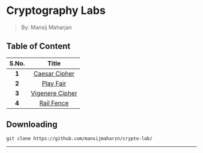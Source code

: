 # Cryptography Labs
> By: Mansij Maharjan

## Table of Content
|  **S.No.**  |      **Title**      |
|:-----------:|:-------------------:|
|    **1**    |  [Caesar Cipher]    |
|    **2**    |    [Play Fair]      |
|    **3**    |  [Vigenere Cipher]  |
|    **4**    |    [Rail Fence]     |


## Downloading
```
git clone https://github.com/mansijmaharzn/crypto-lab/
```


---
[Caesar Cipher]: https://github.com/mansijmaharzn/crypto-lab/tree/main/lab-1
[Play Fair]: https://github.com/mansijmaharzn/crypto-lab/tree/main/lab-2
[Vigenere Cipher]: https://github.com/mansijmaharzn/crypto-lab/tree/main/lab-3
[Rail Fence]: https://github.com/mansijmaharzn/crypto-lab/tree/main/lab-4